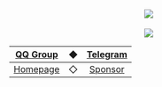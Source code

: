 <div align="center">

<h1>
  <img src="https://capsule-render.vercel.app/api?type=waving&color=timeGradient&height=200&section=footer&reversal=true&animation=twinkling&fontSize=70&fontAlignY=60&descAlignY=80&text=LLSEDev&desc=STUDENT_2333%27s%20LLSE%20%20Plugins%20Dev%20Group" />
</h1>

<img src="https://metrics.lecoq.io/lgc-LLSEDev?template=classic&languages=1&config.timezone=Asia%2FShanghai&config.padding=0%2C%200" />

| [QQ Group](https://jq.qq.com/?_wv=1027&k=wv5Irmqp) | ◆ | [Telegram](https://t.me/stu2333_home) |
| :-: | :-: | :-: |
| [Homepage](https://www.lgc2333.top/) | ◇ | [Sponsor](https://afdian.net/a/lgc2333) |

</div>
